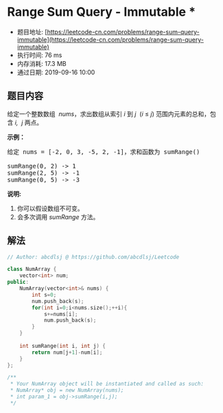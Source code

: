 # Range Sum Query - Immutable *
- 题目地址: [https://leetcode-cn.com/problems/range-sum-query-immutable](https://leetcode-cn.com/problems/range-sum-query-immutable)
- 执行时间: 76 ms 
- 内存消耗: 17.3 MB
- 通过日期: 2019-09-16 10:00

## 题目内容
<p>给定一个整数数组  <em>nums</em>，求出数组从索引 <em>i </em>到 <em>j  </em>(<em>i</em> ≤ <em>j</em>) 范围内元素的总和，包含 <em>i,  j </em>两点。</p>

<p><strong>示例：</strong></p>

<pre>给定 nums = [-2, 0, 3, -5, 2, -1]，求和函数为 sumRange()

sumRange(0, 2) -> 1
sumRange(2, 5) -> -1
sumRange(0, 5) -> -3</pre>

<p><strong>说明:</strong></p>

<ol>
	<li>你可以假设数组不可变。</li>
	<li>会多次调用 <em>sumRange</em> 方法。</li>
</ol>


## 解法
```cpp
// Author: abcdlsj @ https://github.com/abcdlsj/Leetcode

class NumArray {
    vector<int> num;
public:
    NumArray(vector<int>& nums) {
        int s=0;
        num.push_back(s);
        for(int i=0;i<nums.size();++i){
            s+=nums[i];
            num.push_back(s);
        }
    }
    
    int sumRange(int i, int j) {
        return num[j+1]-num[i];
    }
};

/**
 * Your NumArray object will be instantiated and called as such:
 * NumArray* obj = new NumArray(nums);
 * int param_1 = obj->sumRange(i,j);
 */

```